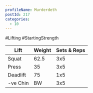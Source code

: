 ```yaml
---
profileName: Murderdeth
postId: 217
categories:
  - 10
---
```

#Lifting #StartingStrength

| Lift | Weight | Sets & Reps |
| --- | --- | --- |
| Squat | 62.5 | 3x5 |
| Press | 35 | 3x5 |
| Deadlift | 75 | 1x5 |
| -ve Chin | BW | 3x5 |


